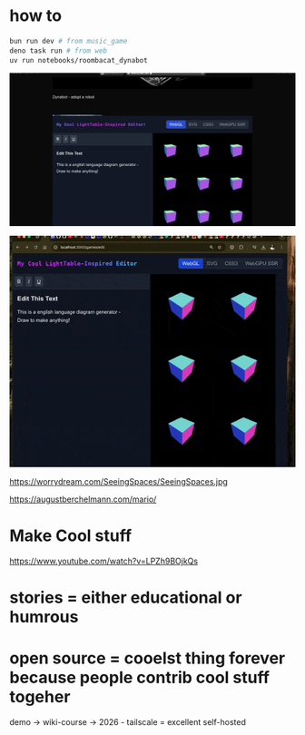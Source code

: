 # how to
```bash
bun run dev # from music_game
deno task run # from web
uv run notebooks/roombacat_dynabot
```


![App Screenshot](https://github.com/adnanwahab/homelab/blob/main/web/public/screenshot_per_day.png)


![Infinite](https://github.com/adnanwahab/homelab/blob/main/web/public/Infinite.gif)

https://worrydream.com/SeeingSpaces/SeeingSpaces.jpg

https://augustberchelmann.com/mario/

# Make Cool stuff
https://www.youtube.com/watch?v=LPZh9BOjkQs
# stories = either educational or humrous
# open source = cooelst thing forever because people contrib cool stuff togeher


demo -> wiki-course -> 2026 - tailscale = excellent self-hosted